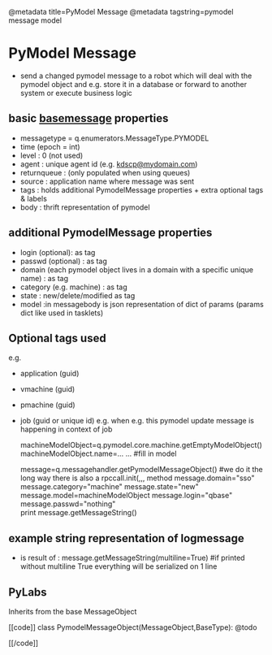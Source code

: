 @metadata title=PyModel Message
@metadata tagstring=pymodel message model

[basemsg]: #/Components/BaseMsg


# PyModel Message

* send a changed pymodel message to a robot which will deal with the pymodel object and e.g. store it in a database or forward to another system or execute business logic


## basic [basemessage][basemsg] properties

* messagetype = q.enumerators.MessageType.PYMODEL
* time (epoch = int)
* level : 0 (not used)
* agent : unique agent id (e.g. kdscp@mydomain.com)
* returnqueue : (only populated when using queues)
* source : application name where message was sent
* tags : holds additional PymodelMessage properties + extra optional tags & labels
* body : thrift representation of pymodel


## additional PymodelMessage properties

* login (optional): as tag
* passwd (optional) : as tag
* domain (each pymodel object lives in a domain with a specific unique name) : as tag
* category (e.g. machine) : as tag
* state : new/delete/modified as tag
* model :in messagebody is json representation of dict of params (params dict like used in tasklets)


## Optional tags used

e.g.
* application (guid)
* vmachine (guid)
* pmachine (guid)
* job (guid or unique id) e.g. when e.g. this pymodel update message is happening in context of job


    machineModelObject=q.pymodel.core.machine.getEmptyModelObject()
    machineModelObject.name=...
    ... #fill in model
    
    message=q.messagehandler.getPymodelMessageObject()
    #we do it the long way there is also a rpccall.init(,,, method
    message.domain="sso"
    message.category="machine"
    message.state="new"
    message.model=machineModelObject
    message.login="qbase"
    message.passwd="nothing"                    
    print message.getMessageString()


## example string representation of logmessage

* is result of : message.getMessageString(multiline=True)  #if printed without multiline True everything will be serialized on 1 line


## PyLabs

Inherits from the base MessageObject

[[code]]
class PymodelMessageObject(MessageObject,BaseType):
   @todo

[[/code]]
